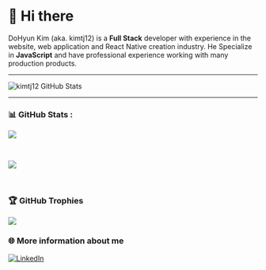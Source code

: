 # 👋 Hi there

DoHyun Kim (aka. kimtj12) is a <b>Full Stack</b> developer with experience in the website, web application and React Native creation industry. He Specialize in <b>JavaScript</b> and have professional experience working with many production products.

<hr>

<!-- ### 💻Tech Stack

![React](https://img.shields.io/badge/react-%2320232a.svg?style=for-the-badge&logo=react&logoColor=%2361DAFB)
![React Native](https://img.shields.io/badge/react_native-%2320232a.svg?style=for-the-badge&logo=react&logoColor=%2361DAFB)
![Expo](https://img.shields.io/badge/expo-1C1E24?style=for-the-badge&logo=expo&logoColor=#D04A37)
![GraphQL](https://img.shields.io/badge/-GraphQL-E10098?style=for-the-badge&logo=graphql&logoColor=white)
![TypeScript](https://img.shields.io/badge/typescript-%23007ACC.svg?style=for-the-badge&logo=typescript&logoColor=white)
![Python](https://img.shields.io/badge/python-%23007ACC.svg?style=for-the-badge&logo=python&logoColor=white)
![OpenAI](https://img.shields.io/badge/openai-%2320232a.svg?style=for-the-badge&logo=openai&logoColor=%2361DAFB) -->

![kimtj12 GitHub Stats](https://server.dooboo.io/github-stats-advanced/kimtj12)

<hr>

### 📊 GitHub Stats :

![](https://github-readme-stats.vercel.app/api?username=kimtj12&include_all_commits=true&count_private=true&show_icons=true&theme=transparent&hide_border=true)

<br/>

![](https://github-readme-stats.vercel.app/api/top-langs/?username=kimtj12&hide_border=false&include_all_commits=true&count_private=true&theme=transparent&hide_border=true)

<br/>

### 🏆 GitHub Trophies

![](https://github-profile-trophy.vercel.app/?username=kimtj12&theme=transparent&no-frame=false&no-bg=false&margin-w=4)

<!-- <img src="https://server.dooboo.io/github-trophies/kimtj12?date=02" width="720" /> -->

### 🌐 More information about me

[![LinkedIn](https://img.shields.io/badge/LinkedIn-%230077B5.svg?logo=linkedin&logoColor=white)](https://linkedin.com/in/kimtj12)
